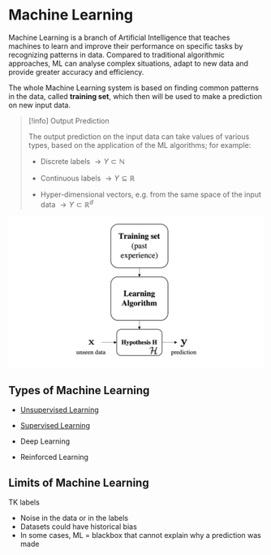 # Machine Learning

Machine Learning is a branch of Artificial Intelligence that teaches machines to learn and improve their performance on specific tasks by recognizing patterns in data. Compared to traditional algorithmic approaches, ML can analyse complex situations, adapt to new data and provide greater accuracy and efficiency.

The whole Machine Learning system is based on finding common patterns in the data, called **training set**, which then will be used to make a prediction on new input data.

> [!info] Output Prediction
> 
> The output prediction on the input data can take values of various types, based on the application of the ML algorithms; for example:
> 
> - Discrete labels $\rightarrow Y \subset \mathbb N$
> 
> - Continuous labels $\rightarrow Y \subseteq \mathbb R$
> 
> - Hyper-dimensional vectors, e.g. from the same space of the input data $\rightarrow Y \subset \mathbb R^d$

![Diagram of the Machine Learning workflow](assets/Diagram%20-%20ML%20Approach%20(pad).png)

## Types of Machine Learning

- [Unsupervised Learning](/AI%20and%20ML/Unit%202/Unsupervised%20Learning/Unsupervised%20Learning.md)

- [Supervised Learning](/AI%20and%20ML/Unit%202/Supervised%20Learning/Supervised%20Learning.md)

- Deep Learning

- Reinforced Learning

## Limits of Machine Learning

TK labels

-   Noise in the data or in the labels
-   Datasets could have historical bias
-   In some cases, ML = blackbox that cannot explain why a prediction was made